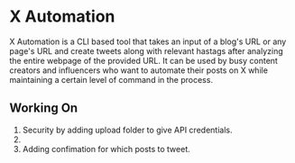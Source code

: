 <h1>X Automation</h1>
<p>X Automation is a CLI based tool that takes an input of a blog's URL or any page's URL and create tweets along with relevant hastags after analyzing the entire webpage of the provided URL. It can be used by busy content creators and influencers who want to automate their posts on X while maintaining a certain level of command in the process.</p>
<h2>Working On</h2>
<ol>
    <li>Security by adding upload folder to give API credentials.<li>
    <li>Adding confimation for which posts to tweet.</li>
</ol>